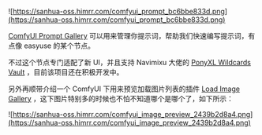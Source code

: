 ![https://sanhua-oss.himrr.com/comfyui_prompt_bc6bbe833d.png](https://sanhua-oss.himrr.com/comfyui_prompt_bc6bbe833d.png)

[ComfyUI Prompt Gallery](https://github.com/ltdrdata/ComfyUI_Prompt_Gallery) 可以用来管理你提示词，帮助我们快速编写提示词，有点像 easyuse 的某个节点。

不过这个节点专门适配了新 UI，并且支持 Navimixu 大佬的 [PonyXL Wildcards Vault](https://civitai.com/models/615967/ponyxl-wildcards-vault) ，目前该项目还在积极开发中。

另外再顺带介绍一个 ComfyUI 下用来预览加载图片列表的插件 [Load Image Gallery](https://github.com/OgreLemonSoup/ComfyUI-Load-Image-Gallery) ，这下图片特别多的时候也不怕不知道哪个是哪个了，如下所示：

![https://sanhua-oss.himrr.com/comfyui_image_preview_2439b2d8a4.png](https://sanhua-oss.himrr.com/comfyui_image_preview_2439b2d8a4.png)